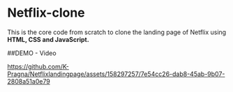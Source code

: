 # Netflix-clone
This is the core code from scratch to clone the landing page of Netflix using **HTML, CSS and JavaScript.**

##DEMO - Video


https://github.com/K-Pragna/Netflixlandingpage/assets/158297257/7e54cc26-dab8-45ab-9b07-2808a51a0e79

